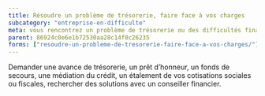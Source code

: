 ```yaml
---
title: Résoudre un problème de trésorerie, faire face à vos charges
subcategory: "entreprise-en-difficulte"
meta: vous rencontrez un problème de trésorerie ou des difficultés financières ?
parent: 86924c0e6e1b72530aa28c14f0c26235
forms: ["resoudre-un-probleme-de-tresorerie-faire-face-a-vos-charges/"]
---
```


Demander une avance de trésorerie, un prêt d’honneur, un fonds de secours, une médiation du crédit, un étalement de vos cotisations sociales ou fiscales, rechercher des solutions avec un conseiller financier.
